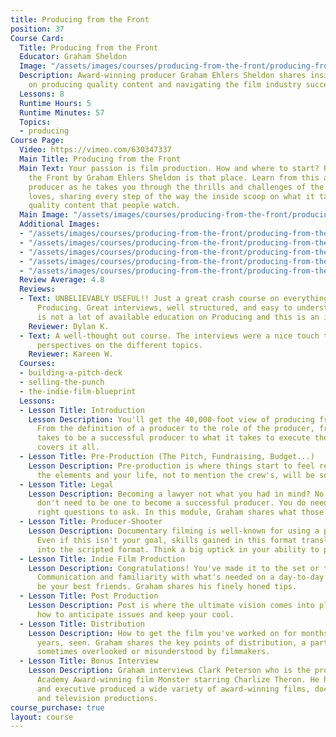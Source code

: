 ```yaml
---
title: Producing from the Front
position: 37
Course Card:
  Title: Producing from the Front
  Educator: Graham Sheldon
  Image: "/assets/images/courses/producing-from-the-front/producing-from-the-front.jpg"
  Description: Award-winning producer Graham Ehlers Sheldon shares insider knowledge
    on producing quality content and navigating the film industry successfully.
  Lessons: 8
  Runtime Hours: 5
  Runtime Minutes: 57
  Topics:
  - producing
Course Page:
  Video: https://vimeo.com/630347337
  Main Title: Producing from the Front
  Main Text: Your passion is film production. How and where to start? Producing from
    the Front by Graham Ehlers Sheldon is that place. Learn from this award winning
    producer as he takes you through the thrills and challenges of the industry he
    loves, sharing every step of the way the inside scoop on what it takes to produce
    quality content that people watch.
  Main Image: "/assets/images/courses/producing-from-the-front/producing-from-the-front-1.jpg"
  Additional Images:
  - "/assets/images/courses/producing-from-the-front/producing-from-the-front-2.jpg"
  - "/assets/images/courses/producing-from-the-front/producing-from-the-front-3.jpg"
  - "/assets/images/courses/producing-from-the-front/producing-from-the-front-4.jpg"
  - "/assets/images/courses/producing-from-the-front/producing-from-the-front-5.jpg"
  - "/assets/images/courses/producing-from-the-front/producing-from-the-front-6.jpg"
  Review Average: 4.8
  Reviews:
  - Text: UNBELIEVABLY USEFUL!! Just a great crash course on everything about Film
      Producing. Great interviews, well structured, and easy to understand. There
      is not a lot of available education on Producing and this is an invaluable recourse!!
    Reviewer: Dylan K.
  - Text: A well-thought out course. The interviews were a nice touch to get various
      perspectives on the different topics.
    Reviewer: Kareen W.
  Courses:
  - building-a-pitch-deck
  - selling-the-punch
  - the-indie-film-blueprint
  Lessons:
  - Lesson Title: Introduction
    Lesson Description: You'll get the 40,000-foot view of producing from this module.
      From the definition of a producer to the role of the producer, from what it
      takes to be a successful producer to what it takes to execute the vision, Graham
      covers it all.
  - Lesson Title: Pre-Production (The Pitch, Fundraising, Budget...)
    Lesson Description: Pre-production is where things start to feel real. Master
      the elements and your life, not to mention the crew's, will be so much easier.
  - Lesson Title: Legal
    Lesson Description: Becoming a lawyer not what you had in mind? No worries. You
      don't need to be one to become a successful producer. You do need to know the
      right questions to ask. In this module, Graham shares what those are.
  - Lesson Title: Producer-Shooter
    Lesson Description: Documentary filming is well-known for using a producer-shooter.
      Even if this isn't your goal, skills gained in this format translate very well
      into the scripted format. Think a big uptick in your ability to problem-solve.
  - Lesson Title: Indie Film Production
    Lesson Description: Congratulations! You've made it to the set or to the location.
      Communication and familiarity with what's needed on a day-to-day basis will
      be your best friends. Graham shares his finely honed tips.
  - Lesson Title: Post Production
    Lesson Description: Post is where the ultimate vision comes into place. Learn
      how to anticipate issues and keep your cool.
  - Lesson Title: Distribution
    Lesson Description: How to get the film you've worked on for months, maybe even
      years, seen. Graham shares the key points of distribution, a part of the industry
      sometimes overlooked or misunderstood by filmmakers.
  - Lesson Title: Bonus Interview
    Lesson Description: Graham interviews Clark Peterson who is the producer of the
      Academy Award-winning film Monster starring Charlize Theron. He has produced
      and executive produced a wide variety of award-winning films, documentaries,
      and television productions.
course_purchase: true
layout: course
---
```


